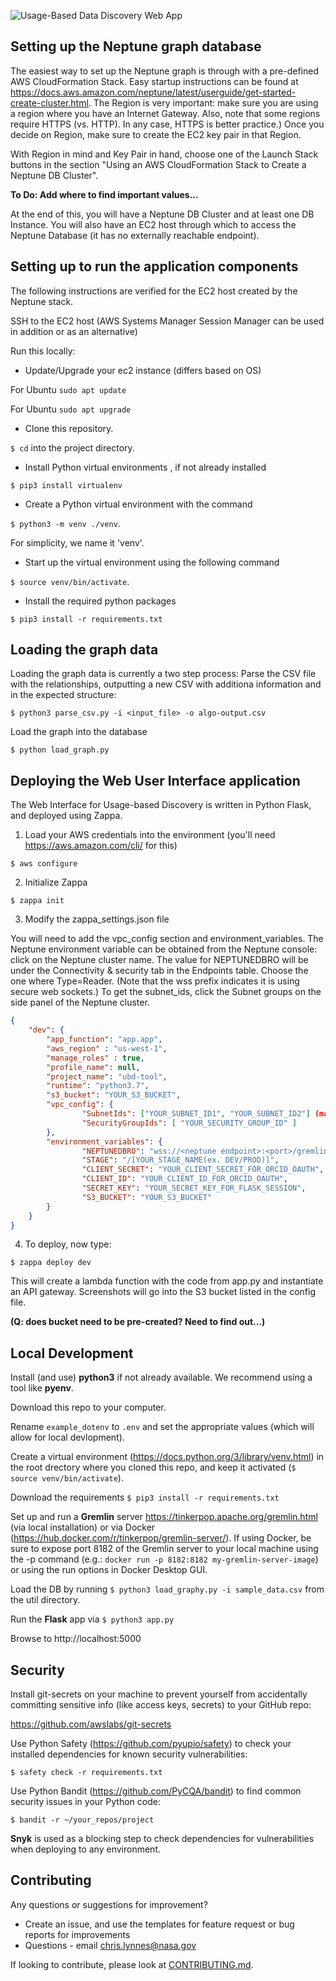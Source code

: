 ![Usage-Based Data Discovery Web App](https://github.com/ESIPFed/ubd-tool-remotedb/blob/main/static/ubd-app.png?raw=true)


## Setting up the Neptune graph database 

The easiest way to set up the Neptune graph is through with a pre-defined AWS CloudFormation Stack. Easy startup instructions 
can be found at https://docs.aws.amazon.com/neptune/latest/userguide/get-started-create-cluster.html.
The Region is very important:  make sure you are using a region where you have an Internet Gateway. 
Also, note that some regions require HTTPS (vs. HTTP). In any case, HTTPS is better practice.)
Once you decide on Region, make sure to create the EC2 key pair in that Region.

With Region in mind and Key Pair in hand, choose one of the Launch Stack buttons in the section 
"Using an AWS CloudFormation Stack to Create a Neptune DB Cluster".

__To Do:  Add where to find important values...__

At the end of this, you will have a Neptune DB Cluster and at least one DB Instance. 
You will also have an EC2 host through which to access the Neptune Database (it has no externally reachable endpoint). 

## Setting up to run the application components
The following instructions are verified for the EC2 host created by the Neptune stack.

SSH to the EC2 host (AWS Systems Manager Session Manager can be used in addition or as an alternative)

Run this locally: 
- Update/Upgrade your ec2 instance (differs based on OS)

For Ubuntu `sudo apt update`

For Ubuntu `sudo apt upgrade`

- Clone this repository. 

`$ cd` into the project directory. 

- Install Python virtual environments , if not already installed

`$ pip3 install virtualenv`

- Create a Python virtual environment with the command 

`$ python3 -m venv ./venv`. 

For simplicity, we name it 'venv'. 

- Start up the virtual environment using the following command 

`$ source venv/bin/activate`.

- Install the required python packages

`$ pip3 install -r requirements.txt`

## Loading the graph data

Loading the graph data is currently a two step process:
Parse the CSV file with the relationships, outputting a new CSV with additiona information and in the expected structure:

`$ python3 parse_csv.py -i <input_file> -o algo-output.csv`

Load the graph into the database

`$ python load_graph.py`

## Deploying the Web User Interface application

The Web Interface for Usage-based Discovery is written in Python Flask, and deployed using Zappa.

1. Load your AWS credentials into the environment (you'll need https://aws.amazon.com/cli/ for this)

`$ aws configure`

2. Initialize Zappa

`$ zappa init`

3. Modify the zappa_settings.json file

You will need to add the vpc_config section and environment_variables.
The Neptune environment variable can be obtained from the Neptune console:  click on the Neptune cluster name.
The value for NEPTUNEDBRO will be under the Connectivity & security tab in the Endpoints table. 
Choose the one where Type=Reader. (Note that the wss prefix indicates it is using secure web sockets.)
To get the subnet_ids, click the Subnet groups on the side panel of the Neptune cluster.

```json
{
    "dev": {
        "app_function": "app.app",
        "aws_region" : "us-west-1",
        "manage_roles" : true,
        "profile_name": null,
        "project_name": "ubd-tool",
        "runtime": "python3.7",
        "s3_bucket": "YOUR_S3_BUCKET",
        "vpc_config": {
                "SubnetIds": ["YOUR_SUBNET_ID1", "YOUR_SUBNET_ID2"] (make sure subnets are connected to NAT gateway),
                "SecurityGroupIds": [ "YOUR_SECURITY_GROUP_ID" ]
        },
        "environment_variables": {
                "NEPTUNEDBRO": "wss://<neptune endpoint>:<port>/gremlin", 
                "STAGE": "/[YOUR_STAGE_NAME(ex. DEV/PROD)]",
                "CLIENT_SECRET": "YOUR_CLIENT_SECRET_FOR_ORCID_OAUTH",
                "CLIENT_ID": "YOUR_CLIENT_ID_FOR_ORCID_OAUTH",
                "SECRET_KEY": "YOUR_SECRET_KEY_FOR_FLASK_SESSION",
                "S3_BUCKET": "YOUR_S3_BUCKET"
        }
    }
}
```

4. To deploy, now type:

`$ zappa deploy dev`

This will create a lambda function with the code from app.py and instantiate an API gateway. 
Screenshots will go into the S3 bucket listed in the config file.

__(Q:  does bucket need to be pre-created? Need to find out...)__

## Local Development

Install (and use) **python3** if not already available. We recommend using a tool like **pyenv**.

Download this repo to your computer.

Rename `example_dotenv` to `.env` and set the appropriate values (which will allow for local devlopment).

Create a virtual environment (https://docs.python.org/3/library/venv.html) in the root drectory where you cloned this repo, and keep it activated (`$ source venv/bin/activate`).

Download the requirements `$ pip3 install -r requirements.txt`

Set up and run a **Gremlin** server https://tinkerpop.apache.org/gremlin.html (via local installation) or via Docker (https://hub.docker.com/r/tinkerpop/gremlin-server/). If using Docker, be sure to expose port 8182 of the Gremlin server to your local machine using the -p command (e.g.: `docker run -p 8182:8182 my-gremlin-server-image`) or using the run options in Docker Desktop GUI.

Load the DB by running `$ python3 load_graphy.py -i sample_data.csv` from the util directory.

Run the **Flask** app via `$ python3 app.py`

Browse to http://localhost:5000

## Security

Install git-secrets on your machine to prevent yourself from accidentally committing sensitive info (like access keys, secrets) to your GitHub repo:

https://github.com/awslabs/git-secrets

Use Python Safety (https://github.com/pyupio/safety) to check your installed dependencies for known security vulnerabilities:

`$ safety check -r requirements.txt`

Use Python Bandit (https://github.com/PyCQA/bandit) to find common security issues in your Python code:

`$ bandit -r ~/your_repos/project`

**Snyk** is used as a blocking step to check dependencies for vulnerabilities when deploying to any environment.

## Contributing

Any questions or suggestions for improvement?
- Create an issue, and use the templates for feature request or bug reports for improvements
- Questions - email chris.lynnes@nasa.gov 

If looking to contribute, please look at [CONTRIBUTING.md](CONTRIBUTING.md).

